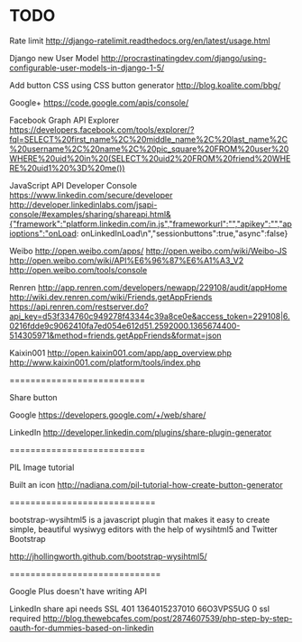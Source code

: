 TODO
=======

Rate limit
http://django-ratelimit.readthedocs.org/en/latest/usage.html

Django new User Model
http://procrastinatingdev.com/django/using-configurable-user-models-in-django-1-5/

Add button CSS using CSS button generator
http://blog.koalite.com/bbg/

Google+
https://code.google.com/apis/console/

Facebook Graph API Explorer
https://developers.facebook.com/tools/explorer/?fql=SELECT%20first_name%2C%20middle_name%2C%20last_name%2C%20username%2C%20name%2C%20pic_square%20FROM%20user%20WHERE%20uid%20in%20(SELECT%20uid2%20FROM%20friend%20WHERE%20uid1%20%3D%20me())

JavaScript API Developer Console
https://www.linkedin.com/secure/developer
http://developer.linkedinlabs.com/jsapi-console/#examples/sharing/shareapi.html&{"framework":"platform.linkedin.com/in.js","frameworkurl":"","apikey":"","apioptions":"onLoad: onLinkedInLoad\n","sessionbuttons":true,"async":false}

Weibo
http://open.weibo.com/apps/
http://open.weibo.com/wiki/Weibo-JS
http://open.weibo.com/wiki/API%E6%96%87%E6%A1%A3_V2
http://open.weibo.com/tools/console

Renren
http://app.renren.com/developers/newapp/229108/audit/appHome
http://wiki.dev.renren.com/wiki/Friends.getAppFriends
https://api.renren.com/restserver.do?api_key=d53f334760c949278f43344c39a8ce0e&access_token=229108|6.0216fdde9c9062410fa7ed054e612d51.2592000.1365674400-514305971&method=friends.getAppFriends&format=json

Kaixin001
http://open.kaixin001.com/app/app_overview.php
http://www.kaixin001.com/platform/tools/index.php

==========================

Share button

Google
https://developers.google.com/+/web/share/

LinkedIn
http://developer.linkedin.com/plugins/share-plugin-generator

==========================

PIL Image tutorial

Built an icon
http://nadiana.com/pil-tutorial-how-create-button-generator

============================

bootstrap-wysihtml5 is a javascript plugin that makes it easy to create simple, beautiful wysiwyg editors with the help of wysihtml5 and Twitter Bootstrap

http://jhollingworth.github.com/bootstrap-wysihtml5/

=============================

Google Plus doesn't have writing API

LinkedIn share api needs SSL
<error>
  <status>401</status>
  <timestamp>1364015237010</timestamp>
  <request-id>66O3VPS5UG</request-id>
  <error-code>0</error-code>
  <message>ssl required</message>
</error>
http://blog.thewebcafes.com/post/2874607539/php-step-by-step-oauth-for-dummies-based-on-linkedin
